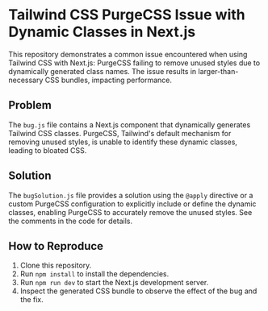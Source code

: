 # Tailwind CSS PurgeCSS Issue with Dynamic Classes in Next.js

This repository demonstrates a common issue encountered when using Tailwind CSS with Next.js: PurgeCSS failing to remove unused styles due to dynamically generated class names.  The issue results in larger-than-necessary CSS bundles, impacting performance.

## Problem

The `bug.js` file contains a Next.js component that dynamically generates Tailwind CSS classes.  PurgeCSS, Tailwind's default mechanism for removing unused styles, is unable to identify these dynamic classes, leading to bloated CSS.

## Solution

The `bugSolution.js` file provides a solution using the `@apply` directive or a custom PurgeCSS configuration to explicitly include or define the dynamic classes, enabling PurgeCSS to accurately remove the unused styles. See the comments in the code for details.

## How to Reproduce

1. Clone this repository.
2. Run `npm install` to install the dependencies.
3. Run `npm run dev` to start the Next.js development server.
4. Inspect the generated CSS bundle to observe the effect of the bug and the fix.